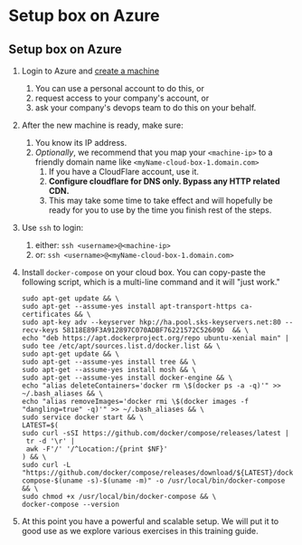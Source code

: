 # Setup box on Azure

## Setup box on Azure

1. Login to Azure and [create a machine](https://shoppinpal.gitbook.io/docs-shoppinpal-com/~/edit/drafts/-LIEPfiso_7iB9aIXIZ0/1.-the-ideal-workspace/setup-a-machine-in-the-cloud/setup-box-on-azure/create-a-machine-on-azure)
   1. You can use a personal account to do this, or
   2. request access to your company's account, or
   3. ask your company's devops team to do this on your behalf.
2. After the new machine is ready, make sure:
   1. You know its IP address.
   2. _Optionally_, we recommend that you map your `<machine-ip>` to a friendly domain name like `<myName-cloud-box-1.domain.com>`
      1. If you have a CloudFlare account, use it.
      2. **Configure cloudflare for DNS only. Bypass any HTTP related CDN.**
      3. This may take some time to take effect and will hopefully be ready for you to use by the time you finish rest of the steps.
3. Use `ssh` to login:
   1. either: `ssh <username>@<machine-ip>`
   2. or: `ssh <username>@<myName-cloud-box-1.domain.com>`
4. Install `docker-compose` on your cloud box. You can copy-paste the following script, which is a multi-line command and it will "just work."

   ```text
   sudo apt-get update && \
   sudo apt-get --assume-yes install apt-transport-https ca-certificates && \
   sudo apt-key adv --keyserver hkp://ha.pool.sks-keyservers.net:80 --recv-keys 58118E89F3A912897C070ADBF76221572C52609D  && \
   echo "deb https://apt.dockerproject.org/repo ubuntu-xenial main" | sudo tee /etc/apt/sources.list.d/docker.list && \
   sudo apt-get update && \
   sudo apt-get --assume-yes install tree && \
   sudo apt-get --assume-yes install mosh && \
   sudo apt-get --assume-yes install docker-engine && \
   echo "alias deleteContainers='docker rm \$(docker ps -a -q)'" >> ~/.bash_aliases && \
   echo "alias removeImages='docker rmi \$(docker images -f "dangling=true" -q)'" >> ~/.bash_aliases && \
   sudo service docker start && \
   LATEST=$(
   sudo curl -sSI https://github.com/docker/compose/releases/latest |
    tr -d '\r' |
    awk -F'/' '/^Location:/{print $NF}'
   ) && \
   sudo curl -L "https://github.com/docker/compose/releases/download/${LATEST}/docker-compose-$(uname -s)-$(uname -m)" -o /usr/local/bin/docker-compose && \
   sudo chmod +x /usr/local/bin/docker-compose && \
   docker-compose --version
   ```

5. At this point you have a powerful and scalable setup. We will put it to good use as we explore various exercises in this training guide.

